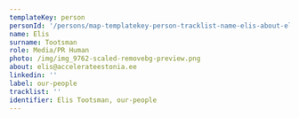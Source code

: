 ```yaml
---
templateKey: person
personId: '/persons/map-templatekey-person-tracklist-name-elis-about-elis-accelerateestonia-ee-personid-uuid-photo-img-elis_tootsman-png-label-mentor-role-media-pr-human-surname-tootsman-linkedin/'
name: Elis
surname: Tootsman
role: Media/PR Human
photo: /img/img_9762-scaled-removebg-preview.png
about: elis@accelerateestonia.ee
linkedin: ''
label: our-people
tracklist: ''
identifier: Elis Tootsman, our-people
---
```

